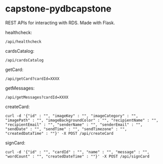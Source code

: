 # capstone-pydbcapstone
REST APIs for interacting with RDS. Made with Flask.


healthcheck:

```/api/healthcheck```


cardsCatalog:

```/api/cardsCatalog```


getCard:

```/api/getCard?cardId=XXXX```


getMessages:

```/api/getMessages?cardId=XXXX```


createCard:

```curl -d '{"id" : "", "imageKey" : "", "imageCategory" : "", "imagePath" : "", "imageBackgroundColor" : "", "recipientName" : "", "recipientEmail" : "", "senderName" : "", "senderEmail" : "", "sendDate" : "", "sendTime" : "", "sendTimezone" : "", "createdDataTime" : ""}' -X POST /api/createCard```


signCard:

```curl -d '{"id" : "", "cardId" : "", "name" : "", "message" : "", "wordCount" : "", "createdDateTime" : ""}' -X POST /api/signCard```